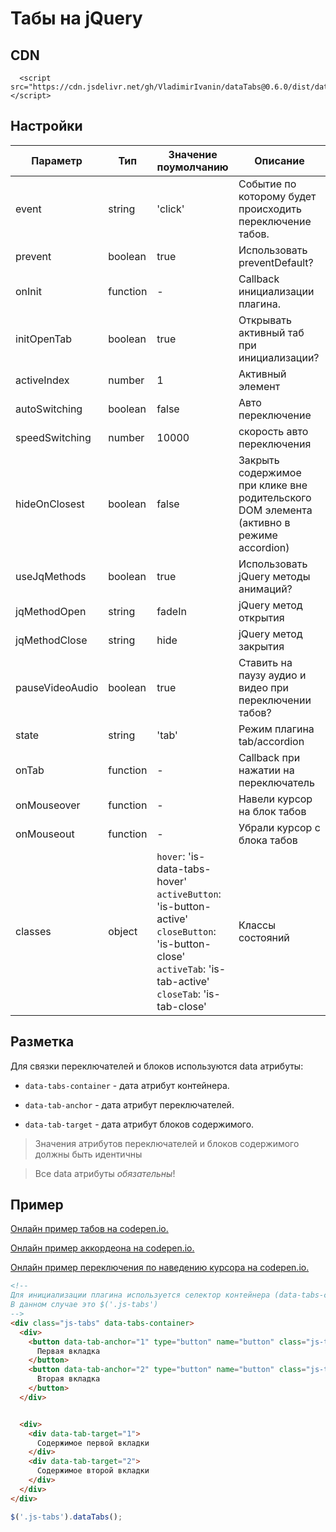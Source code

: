 # Табы на jQuery

## CDN

```
  <script src="https://cdn.jsdelivr.net/gh/VladimirIvanin/dataTabs@0.6.0/dist/dataTabs.js"></script>
```

## Настройки

| Параметр        | Тип      | Значение поумолчанию                                                                                                                                | Описание                                                                                 |
|-----------------|----------|-----------------------------------------------------------------------------------------------------------------------------------------------------|------------------------------------------------------------------------------------------|
| event           | string   | 'click'                                                                                                                                             | Событие по которому будет происходить переключение табов.                                |
| prevent         | boolean  | true                                                                                                                                                | Использовать preventDefault?                                                             |
| onInit           | function   |  -                                                                                                                                             | Callback инициализации плагина.                                |
| initOpenTab     | boolean  | true                                                                                                                                                | Открывать активный таб при инициализации?                                                |
| activeIndex          | number   | 1                                                                                                                                                   | Активный элемент                                                                         |
| autoSwitching   | boolean  | false                                                                                                                                               | Авто переключение                                                                        |
| speedSwitching  | number   | 10000                                                                                                                                               | скорость авто переключения                                                               |
| hideOnClosest   | boolean  | false                                                                                                                                                | Закрыть содержимое при клике вне родительского DOM элемента (активно в режиме accordion) |
| useJqMethods    | boolean  | true                                                                                                                                                | Использовать jQuery методы анимаций?                                                     |
| jqMethodOpen    | string   | fadeIn                                                                                                                                              | jQuery метод открытия                                                                    |
| jqMethodClose   | string   | hide                                                                                                                                                | jQuery метод закрытия                                                                    |
| pauseVideoAudio | boolean  | true                                                                                                                                                | Cтавить на паузу аудио и видео при переключении табов?                                   |
| state           | string   | 'tab'                                                                                                                                               | Режим плагина tab/accordion                                                              |
| onTab           | function | -                                                                                                                                                   | Callback при нажатии на переключатель                                                    |
| onMouseover     | function | -                                                                                                                                                   | Навели курсор на блок табов                                                              |
| onMouseout      | function | -                                                                                                                                                   | Убрали курсор с блока табов                                                              |
| classes         | object   | `hover`: 'is-data-tabs-hover'<br/>`activeButton`: 'is-button-active'<br/>`closeButton`: 'is-button-close'<br/>`activeTab`: 'is-tab-active'<br/>`closeTab`: 'is-tab-close' | Классы состояний                                                                                         |


## Разметка

Для связки переключателей и блоков иcпользуются data атрибуты:

* `data-tabs-container` - дата атрибут контейнера.

* `data-tab-anchor` - дата атрибут переключателей.

* `data-tab-target` - дата атрибут блоков содержимого.

> Значения атрибутов переключателей и блоков содержимого должны быть идентичны

> Все data атрибуты *обязательны*!

## Пример

[Онлайн пример табов на codepen.io.](https://codepen.io/brainmurder/pen/jwPoRZ)

[Онлайн пример аккордеона на codepen.io.](https://codepen.io/brainmurder/pen/jwPoMB)

[Онлайн пример переключения по наведению курсора на codepen.io.](https://codepen.io/brainmurder/pen/RgWbxw)

```html
<!--
Для инициализации плагина используется селектор контейнера (data-tabs-container).
В данном случае это $('.js-tabs')
-->
<div class="js-tabs" data-tabs-container>
  <div>
    <button data-tab-anchor="1" type="button" name="button" class="js-tabs-item">
      Первая вкладка
    </button>
    <button data-tab-anchor="2" type="button" name="button" class="js-tabs-item">
      Вторая вкладка
    </button>
  </div>


  <div>
    <div data-tab-target="1">
      Содержимое первой вкладки
    </div>
    <div data-tab-target="2">
      Содержимое второй вкладки
    </div>
  </div>
</div>
```

```js
$('.js-tabs').dataTabs();
```
